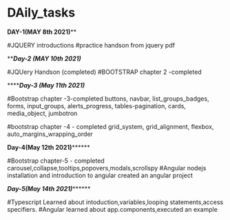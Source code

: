 # DAily_tasks

********************DAY-1(MAY 8th 2021)**********************

#JQUERY introductions
#practice handson from jquery pdf


*******************Day-2 (MAY 10th 2021)*****************

#JQUery Handson (completed)
#BOOTSTRAP chapter 2 -completed


*******************Day-3 (May 11th 2021)***************

#Bootstrap chapter -3-completed
      buttons, navbar, list_groups_badges, forms, input_groups, alerts_progress, tables-pagination, cards, media_object, jumbotron
  
#bootstrap chapter -4 - completed
      grid_system, grid_alignment, flexbox, auto_margins_wrapping_order
      
      
********************Day-4(May 12th 2021)**************************

#Bootstrap chapter-5 - completed
      carousel,collapse,tooltips,popovers,modals,scrollspy
#Angular
      nodejs installation and introduction to angular
      created an angular project
 
*******************Day-5(May 14th 2021)*************************

#Typescript
      Learned about intoduction,variables,looping statements,access specifiers.
#Angular
      learned about app.components,executed an example
      
